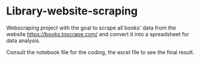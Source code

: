 # Library-website-scraping

Webscraping project with the goal to scrape all books' data from the website https://books.toscrape.com/ and convert it into a spreadsheet for data analysis.

Consult the notebook file for the coding, the excel file to see the final result.
